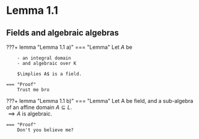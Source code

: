 # Lemma 1.1

## Fields and algebraic algebras

???+ lemma "Lemma 1.1 a)"
    === "Lemma"
        Let $A$ be
    
        - an integral domain
        - and algebraic over K
    
        $\implies A$ is a field.
    
    === "Proof"
        Trust me bro


???+ lemma "Lemma 1.1 b)"
    === "Lemma"
        Let A be field, and a sub-algebra of an affine domain $A \subseteq L$. </br>
        $\implies A$ is algebraic.

    === "Proof"
        Don't you believe me?
